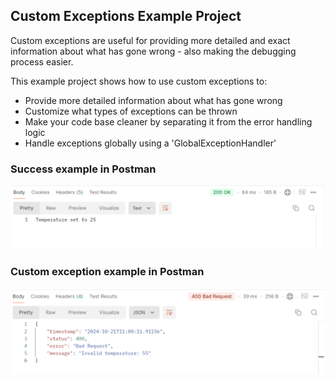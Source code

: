 ## Custom Exceptions Example Project

Custom exceptions are useful for providing more detailed and exact information about what has gone wrong - also making the debugging process easier.

This example project shows how to use custom exceptions to:
- Provide more detailed information about what has gone wrong
- Customize what types of exceptions can be thrown
- Make your code base cleaner by separating it from the error handling logic
- Handle exceptions globally using a 'GlobalExceptionHandler'

### Success example in Postman
<img src="src/main/resources/images/postman-success-example.png" alt="">

### Custom exception example in Postman
<img src="src/main/resources/images/postman-exception-example.png" alt="">

